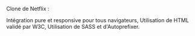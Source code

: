 Clone de Netflix :

Intégration pure et responsive pour tous navigateurs,
Utilisation de HTML validé par W3C,
Utilisation de SASS et d'Autoprefixer.
